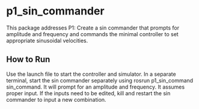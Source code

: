 # p1_sin_commander

This package addresses P1:  Create a sin commander that prompts for amplitude and frequency and commands the minimal controller to set appropriate sinusoidal velocities.

## How to Run

Use the launch file to start the controller and simulator.  In a separate terminal, start the sin commander separately using rosrun p1_sin_command sin_command.  It will prompt for an amplitude and frequency.  It assumes proper input.  If the inputs need to be edited, kill and restart the sin commander to input a new combination.

